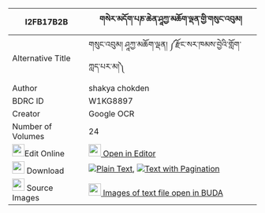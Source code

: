 |I2FB17B2B|གསེར་མདོག་པཎ་ཆེན་ཤཱཀྱ་མཆོག་ལྡན་གྱི་གསུང་འབུམ། 
| --- | --- 
|Alternative Title |གསུང་འབུམ། ཤཱཀྱ་མཆོག་ལྡན། ༼རྫོང་སར་ཁམས་བྱེའི་གློག་ཀླད་པར་མ།༽
|Author| shakya chokden
|BDRC ID | W1KG8897
|Creator | Google OCR
|Number of Volumes| 24
|<img width="25" src="https://img.icons8.com/color/25/000000/edit-property.png">Edit Online| [<img width="25" src="https://avatars.githubusercontent.com/u/45091458?s=200&v=4"> Open in Editor](http://editor.openpecha.org/I2FB17B2B)
|<img width="25" src="https://img.icons8.com/fluent/48/000000/download-2.png"/>  Download | [![](https://img.icons8.com/color/20/000000/txt.png)Plain Text](https://github.com/Openpecha/I2FB17B2B/releases/download/v1/serdok_penchen_shakya_chokden__plain_I2FB17B2B.zip), [![](https://img.icons8.com/color/20/000000/txt.png)Text with Pagination](https://github.com/Openpecha/I2FB17B2B/releases/download/v1/serdok_penchen_shakya_chokden__pages_I2FB17B2B.zip)
|<img width="25" src="https://img.icons8.com/plasticine/100/000000/pictures-folder.png"/>  Source Images | [<img width="25" src="https://library.bdrc.io/icons/BUDA-small.svg"> Images of text file open in BUDA](https://library.bdrc.io/show/bdr:W1KG8897)